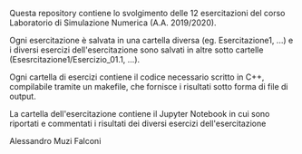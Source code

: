 Questa repository contiene lo svolgimento delle 12 esercitazioni del corso Laboratorio di Simulazione Numerica (A.A. 2019/2020).

Ogni esercitazione è salvata in una cartella diversa (eg. Esercitazione1, ...) e i diversi esercizi dell'esercitazione sono salvati in altre sotto cartelle (Esesrcitazione1/Esercizio_01.1, ...).

Ogni cartella di esercizi contiene il codice necessario scritto in C++, compilabile tramite un makefile, che fornisce i risultati sotto forma di file di output. 

La cartella dell'esercitazione contiene il Jupyter Notebook in cui sono riportati e commentati i risultati dei diversi esercizi dell'esercitazione

Alessandro Muzi Falconi
